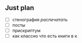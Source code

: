 ## Just plan
- [ ] стенография *распечатать*
- [ ] посты
- [ ] прискриптум
- [ ] как классно что есть книги в к
